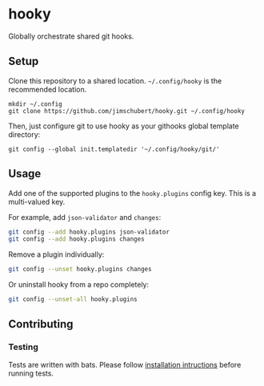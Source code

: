 # hooky

Globally orchestrate shared git hooks.

## Setup

Clone this repository to a shared location. `~/.config/hooky` is the recommended location.

```
mkdir ~/.config
git clone https://github.com/jimschubert/hooky.git ~/.config/hooky
```

Then, just configure git to use hooky as your githooks global template directory:

```
git config --global init.templatedir '~/.config/hooky/git/'
```

## Usage

Add one of the supported plugins to the `hooky.plugins` config key. This is a multi-valued key.

For example, add `json-validator` and `changes`:

```bash
git config --add hooky.plugins json-validator
git config --add hooky.plugins changes
```

Remove a plugin individually:

```bash
git config --unset hooky.plugins changes
```

Or uninstall hooky from a repo completely:

```bash
git config --unset-all hooky.plugins
```

## Contributing

### Testing

Tests are written with bats. Please follow [installation intructions](https://github.com/bats-core/bats-core) before running tests.